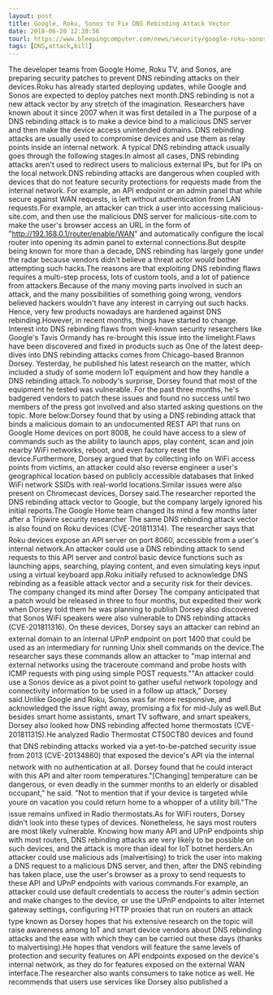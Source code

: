 ```yaml
---
layout: post
title: Google, Roku, Sonos to Fix DNS Rebinding Attack Vector
date: 2018-06-20 12:20:56
tourl: https://www.bleepingcomputer.com/news/security/google-roku-sonos-to-fix-dns-rebinding-attack-vector/
tags: [DNS,attack,bill]
---
```

The developer teams from Google Home, Roku TV, and Sonos, are preparing security patches to prevent DNS rebinding attacks on their devices.Roku has already started deploying updates, while Google and Sonos are expected to deploy patches next month.DNS rebinding is not a new attack vector by any stretch of the imagination. Researchers have known about it since 2007 when it was first detailed in a The purpose of a DNS rebinding attack is to make a device bind to a malicious DNS server and then make the device access unintended domains. DNS rebinding attacks are usually used to compromise devices and use them as relay points inside an internal network. A typical DNS rebinding attack usually goes through the following stages:In almost all cases, DNS rebinding attacks aren't used to redirect users to malicious external IPs, but for IPs on the local network.DNS rebinding attacks are dangerous when coupled with devices that do not feature security protections for requests made from the internal network. For example, an API endpoint or an admin panel that while secure against WAN requests, is left without authentication from LAN requests.For example, an attacker can trick a user into accessing malicious-site.com, and then use the malicious DNS server for malicious-site.com to make the user's browser access an URL in the form of "http://192.168.0.1/router/enable/WAN" and automatically configure the local router into opening its admin panel to external connections.But despite being known for more than a decade, DNS rebinding has largely gone under the radar because vendors didn't believe a threat actor would bother attempting such hacks.The reasons are that exploiting DNS rebinding flaws requires a multi-step process, lots of custom tools, and a lot of patience from attackers.Because of the many moving parts involved in such an attack, and the many possibilities of something going wrong, vendors believed hackers wouldn't have any interest in carrying out such hacks. Hence, very few products nowadays are hardened against DNS rebinding.However, in recent months, things have started to change. Interest into DNS rebinding flaws from well-known security researchers like Google's Tavis Ormandy has re-brought this issue into the limelight.Flaws have been discovered and fixed in products such as One of the latest deep-dives into DNS rebinding attacks comes from Chicago-based Brannon Dorsey. Yesterday, he published his latest research on the matter, which included a study of some modern IoT equipment and how they handle a DNS rebinding attack.To nobody's surprise, Dorsey found that most of the equipment he tested was vulnerable. For the past three months, he's badgered vendors to patch these issues and found no success until two members of the press got involved and also started asking questions on the topic. More below:Dorsey found that by using a DNS rebinding attack that binds a malicious domain to an undocumented REST API that runs on Google Home devices on port 8008, he could have access to a slew of commands such as the ability to launch apps, play content, scan and join nearby WiFi networks, reboot, and even factory reset the device.Furthermore, Dorsey argued that by collecting info on WiFi access points from victims, an attacker could also reverse engineer a user's geographical location based on publicly accessible databases that linked WiFi network SSIDs with real-world locations.Similar issues were also present on Chromecast devices, Dorsey said.The researcher reported the DNS rebinding attack vector to Google, but the company largely ignored his initial reports.The Google Home team changed its mind a few months later after a Tripwire security researcher The same DNS rebinding attack vector is also found on Roku devices (CVE-201811314). The researcher says that Roku devices expose an API server on port 8060, accessible from a user's internal network.An attacker could use a DNS rebinding attack to send requests to this API server and control basic device functions such as launching apps, searching, playing content, and even simulating keys input using a virtual keyboard app.Roku initially refused to acknowledge DNS rebinding as a feasible attack vector and a security risk for their devices. The company changed its mind after Dorsey The company anticipated that a patch would be released in three to four months, but expedited their work when Dorsey told them he was planning to publish Dorsey also discovered that Sonos WiFi speakers were also vulnerable to DNS rebinding attacks (CVE-201811316). On these devices, Dorsey says an attacker can rebind an external domain to an internal UPnP endpoint on port 1400 that could be used as an intermediary for running Unix shell commands on the device.The researcher says these commands allow an attacker to "map internal and external networks using the traceroute command and probe hosts with ICMP requests with ping using simple POST requests.""An attacker could use a Sonos device as a pivot point to gather useful network topology and connectivity information to be used in a follow up attack," Dorsey said.Unlike Google and Roku, Sonos was far more responsive, and acknowledged the issue right away, promising a fix for mid-July as well.But besides smart home assistants, smart TV software, and smart speakers, Dorsey also looked how DNS rebinding affected home thermostats (CVE-201811315).He analyzed Radio Thermostat CT50CT80 devices and found that DNS rebinding attacks worked via a yet-to-be-patched security issue from 2013 (CVE-20134860) that exposed the device's API via the internal network with no authentication at all. Dorsey found that he could interact with this API and alter room temperatures."[Changing] temperature can be dangerous, or even deadly in the summer months to an elderly or disabled occupant," he said. "Not to mention that if your device is targeted while youre on vacation you could return home to a whopper of a utility bill."The issue remains unfixed in Radio thermostats.As for WiFi routers, Dorsey didn't look into these types of devices. Nonetheless, he says most routers are most likely vulnerable. Knowing how many API and UPnP endpoints ship with most routers, DNS rebinding attacks are very likely to be possible on such devices, and the attack is more than ideal for IoT botnet herders.An attacker could use malicious ads (malvertising) to trick the user into making a DNS request to a malicious DNS server, and then, after the DNS rebinding has taken place, use the user's browser as a proxy to send requests to these API and UPnP endpoints with various commands.For example, an attacker could use default credentials to access the router's admin section and make changes to the device, or use the UPnP endpoints to alter Internet gateway settings, configuring HTTP proxies that run on routers an attack type known as Dorsey hopes that his extensive research on the topic will raise awareness among IoT and smart device vendors about DNS rebinding attacks and the ease with which they can be carried out these days (thanks to malvertising).He hopes that vendors will feature the same levels of protection and security features on API endpoints exposed on the device's internal network, as they do for features exposed on the external WAN interface.The researcher also wants consumers to take notice as well. He recommends that users use services like Dorsey also published a 